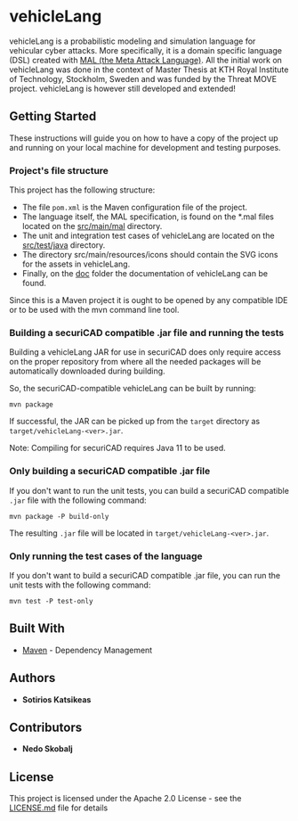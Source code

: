 # vehicleLang

vehicleLang is a probabilistic modeling and simulation language for vehicular cyber attacks. More specifically, it is a domain specific language (DSL) created with [MAL (the Meta Attack Language)](https://github.com/pontusj101/MAL). All the initial work on vehicleLang was done in the context of Master Thesis at KTH Royal Institute of Technology, Stockholm, Sweden and was funded by the Threat MOVE project. vehicleLang is however still developed and extended!

## Getting Started

These instructions will guide you on how to have a copy of the project up and running on your local machine for development and testing purposes.

### Project's file structure

This project has the following structure:

* The file `pom.xml` is the Maven configuration file of the project.
* The language itself, the MAL specification, is found on the *.mal files located on the [src/main/mal](src/main/mal) directory.
* The unit and integration test cases of vehicleLang are located on the [src/test/java](src/test/java) directory.
* The directory src/main/resources/icons should contain the SVG icons for the assets in vehicleLang.
* Finally, on the [doc](doc/) folder the documentation of vehicleLang can be found.

Since this is a Maven project it is ought to be opened by any compatible IDE or to be used with the mvn command line tool.

### Building a securiCAD compatible .jar file and running the tests

Building a vehicleLang JAR for use in securiCAD does only require access on the proper repository from where all the needed packages will be automatically downloaded during building.

So, the securiCAD-compatible vehicleLang can be built by running:
```
mvn package
```

If successful, the JAR can be picked up from the `target` directory as `target/vehicleLang-<ver>.jar`.

Note: Compiling for securiCAD requires Java 11 to be used.

### Only building a securiCAD compatible .jar file

If you don't want to run the unit tests, you can build a securiCAD compatible `.jar` file with the following command:

```
mvn package -P build-only
```

The resulting `.jar` file will be located in `target/vehicleLang-<ver>.jar`.

### Only running the test cases of the language

If you don't want to build a securiCAD compatible .jar file, you can run the unit tests with the following command:

```
mvn test -P test-only
```

## Built With

* [Maven](https://maven.apache.org/) - Dependency Management

## Authors

* **Sotirios Katsikeas**

## Contributors

* **Nedo Skobalj**

## License

This project is licensed under the Apache 2.0 License - see the [LICENSE.md](LICENSE.md) file for details
